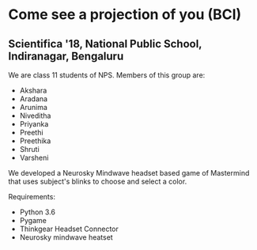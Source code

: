 # Come see a projection of you (BCI)
## Scientifica '18, National Public School, Indiranagar, Bengaluru

We are class 11 students of NPS. Members of this group are:
* Akshara
* Aradana
* Arunima
* Niveditha
* Priyanka
* Preethi
* Preethika
* Shruti
* Varsheni

We developed a Neurosky Mindwave headset based game of Mastermind that uses subject's blinks to choose and select a color.

Requirements:

* Python 3.6
* Pygame
* Thinkgear Headset Connector 
* Neurosky mindwave heatset
